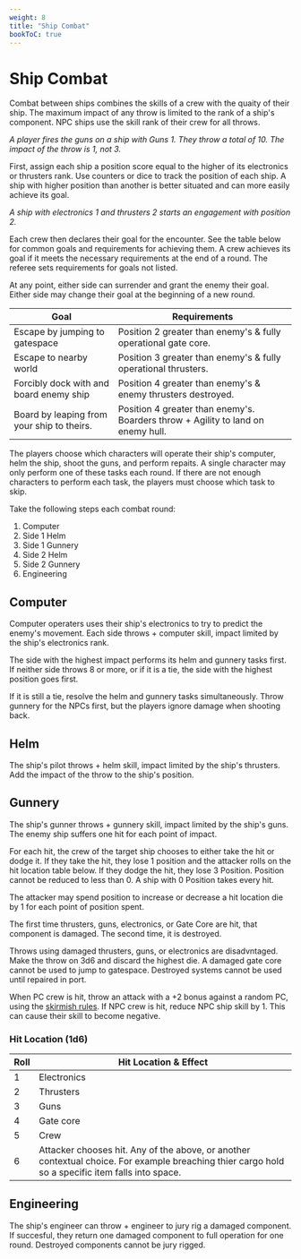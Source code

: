 ```yaml
---
weight: 8
title: "Ship Combat"
bookToC: true
---
```


# Ship Combat
Combat between ships combines the skills of a crew with the quaity of their ship. The maximum impact of any throw is limited to the rank of a ship's component. NPC ships use the skill rank of their crew for all throws.

*A player fires the guns on a ship with Guns 1. They throw a total of 10. The impact of the throw is 1, not 3.*

First, assign each ship a position score equal to the higher of its electronics or thrusters rank. Use counters or dice to track the position of each ship. A ship with higher position than another is better situated and can more easily achieve its goal.

*A ship with electronics 1 and thrusters 2 starts an engagement with position 2.*

Each crew then declares their goal for the encounter. See the table below for common goals and requirements for achieving them. A crew achieves its goal if it meets the necessary requirements at the end of a round. The referee sets requirements for goals not listed.

At any point, either side can surrender and grant the enemy their goal. Either side may change their goal at the beginning of a new round.

| Goal | Requirements |
|------|--------------|
| Escape by jumping to gatespace | Position 2 greater than enemy's & fully operational gate core. |
| Escape to nearby world | Position 3 greater than enemy's & fully operational thrusters. |
| Forcibly dock with and board enemy ship | Position 4 greater than enemy's & enemy thrusters destroyed. |
| Board by leaping from your ship to theirs. | Position 4 greater than enemy's. Boarders throw + Agility to land on enemy hull. |

The players choose which characters will operate their ship's computer, helm the ship, shoot the guns, and perform repaits. A single character may only perform one of these tasks each round. If there are not enough characters to perform each task, the players must choose which task to skip.

Take the following steps each combat round:
1. Computer
2. Side 1 Helm
3. Side 1 Gunnery
4. Side 2 Helm
5. Side 2 Gunnery
6. Engineering

## Computer
Computer operaters uses their ship's electronics to try to predict the enemy's movement. Each side throws + computer skill, impact limited by the ship's electronics rank.

The side with the highest impact performs its helm and gunnery tasks first. If neither side throws 8 or more, or if it is a tie, the side with the highest position goes first.

If it is still a tie, resolve the helm and gunnery tasks simultaneously. Throw gunnery for the NPCs first, but the players ignore damage when shooting back.

## Helm
The ship's pilot throws + helm skill, impact limited by the ship's thrusters. Add the impact of the throw to the ship's position.

## Gunnery
The ship's gunner throws + gunnery skill, impact limited by the ship's guns. The enemy ship suffers one hit for each point of impact.

For each hit, the crew of the target ship chooses to either take the hit or dodge it. If they take the hit, they lose 1 position and the attacker rolls on the hit location table below. If they dodge the hit, they lose 3 Position. Position cannot be reduced to less than 0. A ship with 0 Position takes every hit.

The attacker may spend position to increase or decrease a hit location die by 1 for each point of position spent.

The first time thrusters, guns, electronics, or Gate Core are hit, that component is damaged. The second time, it is destroyed.

Throws using damaged thrusters, guns, or electronics are disadvntaged. Make the throw on 3d6 and discard the highest die. A damaged gate core cannot be used to jump to gatespace. Destroyed systems cannot be used until repaired in port.

When PC crew is hit, throw an attack with a +2 bonus against a random PC, using the [skirmish rules](https://www.night-tripper.fun/chapters/rules-for-play/skirmishes/#attacks--wounds). If NPC crew is hit, reduce NPC ship skill by 1. This can cause their skill to become negative.

### Hit Location (1d6)
| Roll | Hit Location & Effect |
|------|-----------------------|
| 1 | Electronics |
| 2 | Thrusters |
| 3 | Guns |
| 4 | Gate core |
| 5 | Crew |
| 6 | Attacker chooses hit. Any of the above, or another contextual choice. For example breaching thier cargo hold so a specific item falls into space. |

## Engineering
The ship's engineer can throw + engineer to jury rig a damaged component. If succesful, they return one damaged component to full operation for one round. Destroyed components cannot be jury rigged.
